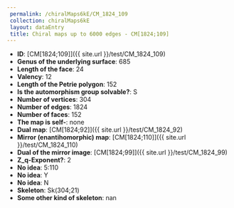 ```yaml
--- 
 permalink: /chiralMaps6kE/CM_1824_109 
 collection: chiralMaps6kE
 layout: dataEntry
 title: Chiral maps up to 6000 edges - CM[1824;109]
---
```


- **ID**: [CM[1824;109]]({{ site.url }}/test/CM_1824_109)
- **Genus of the underlying surface**: 685
- **Length of the face**: 24
- **Valency**: 12
- **Length of the Petrie polygon**: 152
- **Is the automorphism group solvable?**: S
- **Number of vertices**: 304
- **Number of edges**: 1824
- **Number of faces**: 152
- **The map is self-**: none
- **Dual map**: [CM[1824;92]]({{ site.url }}/test/CM_1824_92)
- **Mirror (enantihomorphic) map**: [CM[1824;110]]({{ site.url }}/test/CM_1824_110)
- **Dual of the mirror image**: [CM[1824;99]]({{ site.url }}/test/CM_1824_99)
- **Z_q-Exponent?**: 2
- **No idea**:  5:110
- **No idea**: Y
- **No idea**: N
- **Skeleton**: Sk(304;21)
- **Some other kind of skeleton**: nan
